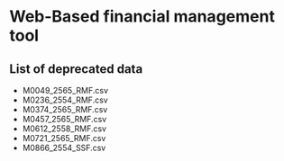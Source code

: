 # Web-Based financial management tool

## List of deprecated data

- M0049_2565_RMF.csv
- M0236_2554_RMF.csv
- M0374_2565_RMF.csv
- M0457_2565_RMF.csv
- M0612_2558_RMF.csv
- M0721_2565_RMF.csv
- M0866_2554_SSF.csv